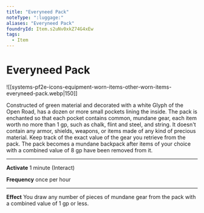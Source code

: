 ```yaml
---
title: "Everyneed Pack"
noteType: ":luggage:"
aliases: "Everyneed Pack"
foundryId: Item.s2uNv0xkZ74G4xEw
tags:
  - Item
---
```


# Everyneed Pack
![[systems-pf2e-icons-equipment-worn-items-other-worn-items-everyneed-pack.webp|150]]

Constructed of green material and decorated with a white Glyph of the Open Road, has a dozen or more small pockets lining the inside. The pack is enchanted so that each pocket contains common, mundane gear, each item worth no more than 1 gp, such as chalk, flint and steel, and string. It doesn't contain any armor, shields, weapons, or items made of any kind of precious material. Keep track of the exact value of the gear you retrieve from the pack. The pack becomes a mundane backpack after items of your choice with a combined value of 8 gp have been removed from it.

* * *

**Activate** 1 minute (Interact)

**Frequency** once per hour

* * *

**Effect** You draw any number of pieces of mundane gear from the pack with a combined value of 1 gp or less.
